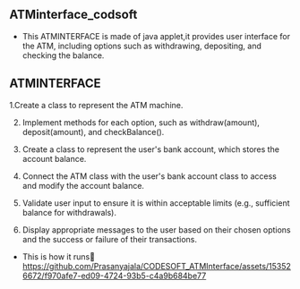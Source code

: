 ## ATMinterface_codsoft

* This ATMINTERFACE is made of java applet,it provides user interface for the ATM, including options such as withdrawing, depositing, and
checking the balance.

## ATMINTERFACE

1.Create a class to represent the ATM machine.

2. Implement methods for each option, such as withdraw(amount), deposit(amount), and
checkBalance().

4. Create a class to represent the user's bank account, which stores the account balance.
   
5. Connect the ATM class with the user's bank account class to access and modify the account
balance.

6. Validate user input to ensure it is within acceptable limits (e.g., sufficient balance for withdrawals).
   
7. Display appropriate messages to the user based on their chosen options and the success or failure
of their transactions.

* This is how it runs👀
https://github.com/Prasanyajala/CODESOFT_ATMInterface/assets/153526672/f970afe7-ed09-4724-93b5-c4a9b684be77

